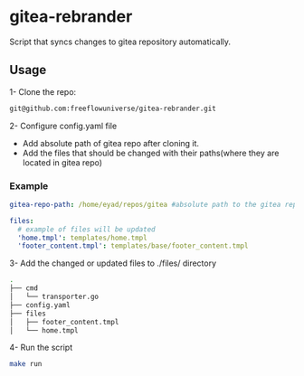 # gitea-rebrander

Script that syncs changes to gitea repository automatically.

## Usage

1- Clone the repo:

```bash
git@github.com:freeflowuniverse/gitea-rebrander.git
```

2- Configure config.yaml file

- Add absolute path of gitea repo after cloning it.
- Add the files that should be changed with their paths(where they are located in gitea repo)

### Example

```yaml
gitea-repo-path: /home/eyad/repos/gitea #absolute path to the gitea repo

files:
  # example of files will be updated
  'home.tmpl': templates/home.tmpl
  'footer_content.tmpl': templates/base/footer_content.tmpl
```

3- Add the changed or updated files to ./files/ directory

```bash
.
├── cmd
│   └── transporter.go
├── config.yaml
├── files
│   ├── footer_content.tmpl
│   └── home.tmpl
```

4- Run the script

```bash
make run
```
